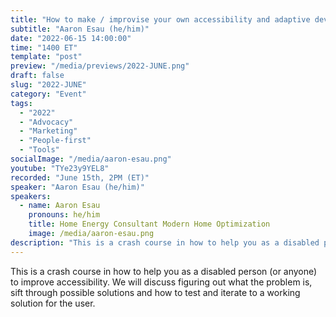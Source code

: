 ```yaml
---
title: "How to make / improvise your own accessibility and adaptive devices and mods. Crash Course."
subtitle: "Aaron Esau (he/him)"
date: "2022-06-15 14:00:00"
time: "1400 ET"
template: "post"
preview: "/media/previews/2022-JUNE.png"
draft: false
slug: "2022-JUNE"
category: "Event"
tags:
  - "2022"
  - "Advocacy"
  - "Marketing"
  - "People-first"
  - "Tools"
socialImage: "/media/aaron-esau.png"
youtube: "TYe23y9YEL8"
recorded: "June 15th, 2PM (ET)"
speaker: "Aaron Esau (he/him)"
speakers:
  - name: Aaron Esau
    pronouns: he/him
    title: Home Energy Consultant Modern Home Optimization
    image: /media/aaron-esau.png
description: "This is a crash course in how to help you as a disabled person (or anyone) to improve accessibility. We will discuss figuring out what the problem is, sift through possible solutions and how to test and iterate to a working solution for the user."
---
```

This is a crash course in how to help you as a disabled person (or anyone) to improve accessibility. We will discuss figuring out what the problem is, sift through possible solutions and how to test and iterate to a working solution for the user.
